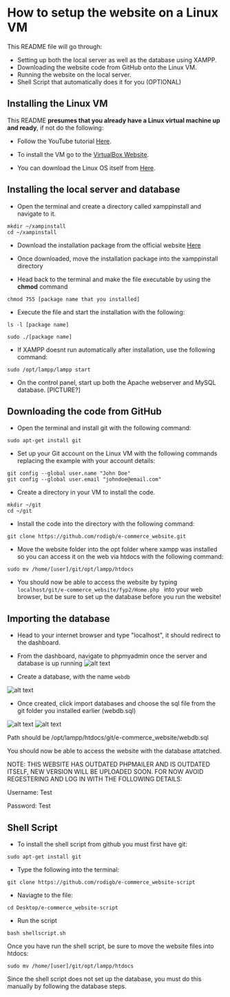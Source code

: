 # How to setup the website on a Linux VM

This README file will go through:

* Setting up both the local server as well as the database using XAMPP.
* Downloading the website code from GitHub onto the Linux VM.
* Running the website on the local server.
* Shell Script that automatically does it for you (OPTIONAL)

## Installing the Linux VM

This README **presumes that you already have a Linux virtual machine up and ready**, if not do the following:

- Follow the YouTube tutorial [Here](https://www.youtube.com/watch?v=hvkJv71PsCs&ab_channel=GaryExplains).

- To install the VM go to the [VirtualBox Website](https://www.virtualbox.org/wiki/Downloads).

- You can download the Linux OS itself from [Here](https://www.kali.org/get-kali/#kali-platforms).

## Installing the local server and database

* Open the terminal and create a directory called xamppinstall and navigate to it.

```mkdir ~/xampinstall```<br>
```cd ~/xampinstall```

* Download the installation package from the official website [Here](https://www.apachefriends.org/index.html)

* Once downloaded, move the installation package into the xamppinstall directory
* Head back to the terminal and make the file executable by using the **chmod** command


```chmod 755 [package name that you installed]```

* Execute the file and start the installation with the following: 

```ls -l [package name]```

```sudo ./[package name]```

* If XAMPP doesnt run automatically after installation, use the following command:

```sudo /opt/lampp/lampp start```

* On the control panel, start up both the Apache webserver and MySQL database. [PICTURE?]

## Downloading the code from GitHub

* Open the terminal and install git with the following command: <br>

```sudo apt-get install git```

* Set up your Git account on the Linux VM with the following commands replacing the example with your account details: <br>

```git config --global user.name "John Doe" ```<br>
```git config --global user.email "johndoe@email.com"```

* Create a directory in your VM to install the code.

```mkdir ~/git```<br>
```cd ~/git```

* Install the code into the directory with the following command:

```git clone https://github.com/rodigb/e-commerce_website.git```

* Move the website folder into the opt folder where xampp was installed so you can access it on the web via htdocs with the following command:

```sudo mv /home/[user]/git/opt/lampp/htdocs ```

* You should now be able to access the website by typing ```localhost/git/e-commerce_website/fyp2/Home.php ``` into your web browser, but be sure to set up the
database before you run the website!

## Importing the database

* Head to your internet browser and type "localhost", it should redirect to the dashboard.

* From the dashboard, navigate to phpmyadmin once the server and database is up running ![alt text](https://github.com/rodigb/e-commerce_website/blob/main/VM%20images/1.png)


* Create a database, with the name ```webdb```

![alt text](https://github.com/rodigb/e-commerce_website/blob/main/VM%20images/2.png)


* Once created, click import databases and choose the sql file from the git folder you installed earlier (webdb.sql) 

![alt text](https://github.com/rodigb/e-commerce_website/blob/main/VM%20images/4.png)  ![alt text](https://github.com/rodigb/e-commerce_website/blob/main/VM%20images/3.png)


Path should be /opt/lampp/htdocs/git/e-commerce_website/webdb.sql

You should now be able to access the website with the database attatched.

NOTE: THIS WEBSITE HAS OUTDATED PHPMAILER AND IS OUTDATED ITSELF, NEW VERSION WILL BE UPLOADED SOON. FOR NOW AVOID REGESTERING AND LOG IN WITH THE FOLLOWING DETAILS:

Username: Test

Password: Test

## Shell Script

* To install the shell script from github you must first have git:

```sudo apt-get install git```

* Type the following into the terminal:

```git clone https://github.com/rodigb/e-commerce_website-script```

* Naviagte to the file:

```cd Desktop/e-commerce_website-script```

* Run the script

```bash shellscript.sh```

Once you have run the shell script, be sure to move the website files into htdocs:

```sudo mv /home/[user]/git/opt/lampp/htdocs ```

Since the shell script does not set up the database, you must do this manually by following the database steps.



